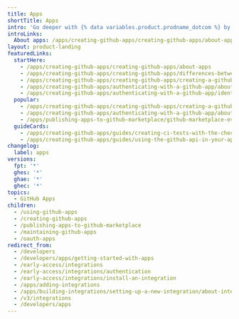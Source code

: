 ```yaml
---
title: Apps
shortTitle: Apps
intro: 'Go deeper with {% data variables.product.prodname_dotcom %} by integrating with our APIs and webhooks, customizing your {% data variables.product.prodname_dotcom %} workflow, and building and sharing apps with the community.'
introLinks:
  About apps: /apps/creating-github-apps/creating-github-apps/about-apps
layout: product-landing
featuredLinks:
  startHere:
    - /apps/creating-github-apps/creating-github-apps/about-apps
    - /apps/creating-github-apps/creating-github-apps/differences-between-github-apps-and-oauth-apps
    - /apps/creating-github-apps/creating-github-apps/creating-a-github-app
    - /apps/creating-github-apps/authenticating-with-a-github-app/about-authentication-with-a-github-app
    - /apps/creating-github-apps/authenticating-with-a-github-app/identifying-and-authorizing-users-for-github-apps
  popular:
    - /apps/creating-github-apps/creating-github-apps/creating-a-github-app
    - /apps/creating-github-apps/authenticating-with-a-github-app/about-authentication-with-a-github-app
    - /apps/publishing-apps-to-github-marketplace/github-marketplace-overview/about-github-marketplace
  guideCards:
    - /apps/creating-github-apps/guides/creating-ci-tests-with-the-checks-api
    - /apps/creating-github-apps/guides/using-the-github-api-in-your-app
changelog:
  label: apps
versions:
  fpt: '*'
  ghes: '*'
  ghae: '*'
  ghec: '*'
topics:
  - GitHub Apps
children:
  - /using-github-apps
  - /creating-github-apps
  - /publishing-apps-to-github-marketplace
  - /maintaining-github-apps
  - /oauth-apps
redirect_from:
  - /developers
  - /developers/apps/getting-started-with-apps
  - /early-access/integrations
  - /early-access/integrations/authentication
  - /early-access/integrations/install-an-integration
  - /apps/adding-integrations
  - /apps/building-integrations/setting-up-a-new-integration/about-integrations
  - /v3/integrations
  - /developers/apps
---
```

